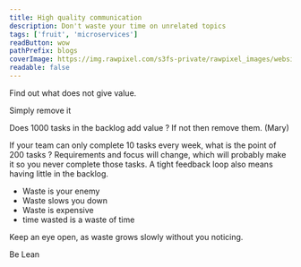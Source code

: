 ```yaml
---
title: High quality communication
description: Don't waste your time on unrelated topics
tags: ['fruit', 'microservices']
readButton: wow
pathPrefix: blogs
coverImage: https://img.rawpixel.com/s3fs-private/rawpixel_images/website_content/pd48batch9-10-nap_1.jpg?w=1000&dpr=1&fit=default&crop=default&q=65&vib=3&con=3&usm=15&bg=F4F4F3&ixlib=js-2.2.1&s=2c65ba4fca60aae1f04eead317aeb992
readable: false
---
```


Find out what does not give value.

Simply remove it

Does 1000 tasks in the backlog add value ? If not then remove them. (Mary)

If your team can only complete 10 tasks every week, what is the point of 200 tasks ? Requirements and focus will change, which will probably make it so you never complete those tasks.
A tight feedback loop also means having little in the backlog.

- Waste is your enemy
- Waste slows you down
- Waste is expensive
- time wasted is a waste of time

Keep an eye open, as waste grows slowly without you noticing.

Be Lean
